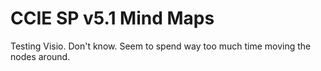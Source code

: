 # CCIE SP v5.1 Mind Maps

Testing Visio.  Don't know.  Seem to spend way too much time moving the nodes around.
